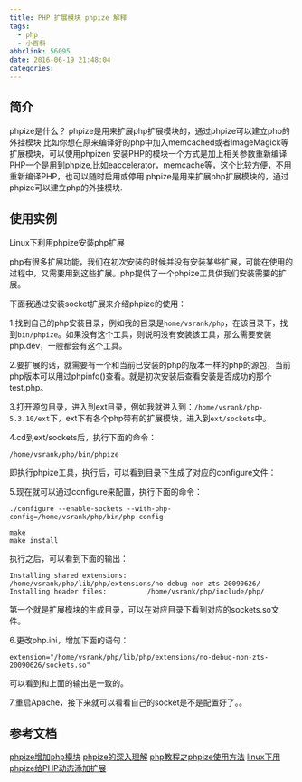 ```yaml
---
title: PHP 扩展模块 phpize 解释
tags:
  - php
  - 小百科
abbrlink: 56095
date: 2016-06-19 21:48:04
categories:
---
```

## 简介
  phpize是什么？
phpize是用来扩展php扩展模块的，通过phpize可以建立php的外挂模块
比如你想在原来编译好的php中加入memcached或者ImageMagick等扩展模块，可以使用phpizen
  安装PHP的模块一个方式是加上相关参数重新编译PHP一个是用到phpize,比如eaccelerator，memcache等，这个比较方便，不用重新编译PHP，也可以随时启用或停用
  phpize是用来扩展php扩展模块的，通过phpize可以建立php的外挂模块.

<!--more-->

## 使用实例

Linux下利用phpize安装php扩展

php有很多扩展功能，我们在初次安装的时候并没有安装某些扩展，可能在使用的过程中，又需要用到这些扩展。php提供了一个phpize工具供我们安装需要的扩展。 

下面我通过安装socket扩展来介绍phpize的使用： 

1.找到自己的php安装目录，例如我的目录是`home/vsrank/php`，在该目录下，找到`bin/phpize`。如果没有这个工具，则说明没有安装该工具，那么需要安装php.dev，一般都会有这个工具。 

2.要扩展的话，就需要有一个和当前已安装的php的版本一样的php的源包，当前php版本可以用过phpinfo()查看。就是初次安装后查看安装是否成功的那个test.php。 

3.打开源包目录，进入到ext目录，例如我就进入到：`/home/vsrank/php-5.3.10/ext`下，ext下有各个php带有的扩展模块，进入到`ext/sockets`中。 

4.cd到ext/sockets后，执行下面的命令：
```
/home/vsrank/php/bin/phpize
```
即执行phpize工具，执行后，可以看到目录下生成了对应的configure文件： 

5.现在就可以通过configure来配置，执行下面的命令： 
```
./configure --enable-sockets --with-php-config=/home/vsrank/php/bin/php-config  
```
``` 
make  
make install
```
执行之后，可以看到下面的输出： 
```
Installing shared extensions:     /home/vsrank/php/lib/php/extensions/no-debug-non-zts-20090626/  
Installing header files:          /home/vsrank/php/include/php/
```
第一个就是扩展模块的生成目录，可以在对应目录下看到对应的sockets.so文件。 

6.更改php.ini，增加下面的语句： 
```
extension="/home/vsrank/php/lib/php/extensions/no-debug-non-zts-20090626/sockets.so"
```
可以看到和上面的输出是一致的。 

7.重启Apache，接下来就可以看看自己的socket是不是配置好了。。

## 参考文档
[phpize增加php模块](http://blog.51yip.com/php/177.html)
[phpize的深入理解](http://www.jb51.net/article/37741.htm)
[php教程之phpize使用方法](http://www.jb51.net/article/46706.htm)
[linux下用phpize给PHP动态添加扩展](http://my.oschina.net/junn/blog/158684)




